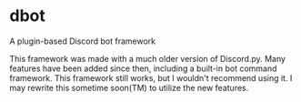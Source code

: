 # dbot
A plugin-based Discord bot framework

This framework was made with a much older version of Discord.py. Many features have been added since then, including a built-in bot command framework. This framework still works, but I wouldn't recommend using it. I may rewrite this sometime soon(TM) to utilize the new features.
